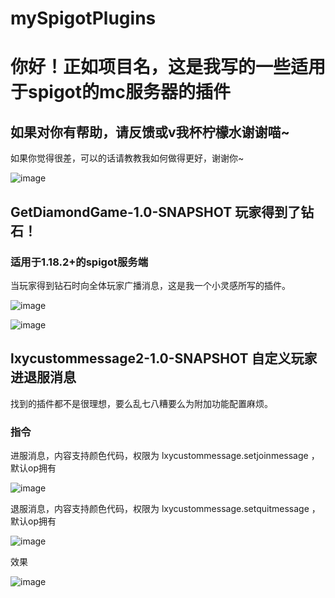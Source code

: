 # mySpigotPlugins

# 你好！正如项目名，这是我写的一些适用于spigot的mc服务器的插件

## 如果对你有帮助，请反馈或v我杯柠檬水谢谢喵~

如果你觉得很差，可以的话请教教我如何做得更好，谢谢你~

![image](https://mat.lxyddice.cf/img/zanzhu.png)

## GetDiamondGame-1.0-SNAPSHOT  玩家得到了钻石！


### 适用于1.18.2+的spigot服务端

当玩家得到钻石时向全体玩家广播消息，这是我一个小灵感所写的插件。

![image](https://github.com/lxyddice/mySpigotPlugins/assets/95132858/292f7fc4-6cba-49ef-ac06-ee4ae3fcc1b5)

![image](https://github.com/lxyddice/mySpigotPlugins/assets/95132858/54d3b866-e7c2-47ab-bd93-2b407a399c0b)

## lxycustommessage2-1.0-SNAPSHOT  自定义玩家进退服消息

找到的插件都不是很理想，要么乱七八糟要么为附加功能配置麻烦。

### 指令

进服消息，内容支持颜色代码，权限为 lxycustommessage.setjoinmessage ，默认op拥有

![image](https://github.com/lxyddice/mySpigotPlugins/assets/95132858/0108d1ee-7c87-4e51-9bcc-4baa3b5be85d)

退服消息，内容支持颜色代码，权限为 lxycustommessage.setquitmessage ，默认op拥有

![image](https://github.com/lxyddice/mySpigotPlugins/assets/95132858/7dec5b1b-e910-4664-bf7e-39a11b24301d)

效果

![image](https://github.com/lxyddice/mySpigotPlugins/assets/95132858/415635e4-46b3-4fb5-a293-3bba7f0d772f)

